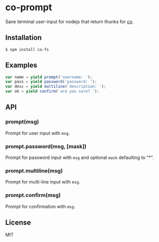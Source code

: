 
# co-prompt

  Sane terminal user-input for nodejs that return thunks for [co](https://github.com/visionmedia/co).

## Installation

```
$ npm install co-fs
```

## Examples

```js
var name = yield prompt('username: ');
var pass = yield password('password: ');
var desc = yield multiline('description: ');
var ok = yield confirm('are you sure? ');
```

## API

### prompt(msg)

  Prompt for user input with `msg`.

### prompt.password(msg, [mask])

  Prompt for password input with `msg` and optional `mask`
  defaulting to "*".

### prompt.multiline(msg)

  Prompt for multi-line input with `msg`.

### prompt.confirm(msg)

  Prompt for confirmation with `msg`.

## License

  MIT

